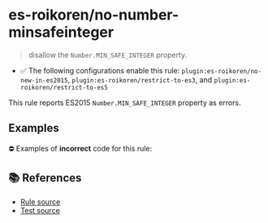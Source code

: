 # es-roikoren/no-number-minsafeinteger
> disallow the `Number.MIN_SAFE_INTEGER` property.

- ✅ The following configurations enable this rule: `plugin:es-roikoren/no-new-in-es2015`, `plugin:es-roikoren/restrict-to-es3`, and `plugin:es-roikoren/restrict-to-es5`

This rule reports ES2015 `Number.MIN_SAFE_INTEGER` property as errors.

## Examples

⛔ Examples of **incorrect** code for this rule:

<eslint-playground type="bad" code="/*eslint es-roikoren/no-number-minsafeinteger: error */
const b = Number.MIN_SAFE_INTEGER
" />

## 📚 References

- [Rule source](https://github.com/roikoren755/eslint-plugin-es/blob/v0.0.0/src/rules/no-number-minsafeinteger.ts)
- [Test source](https://github.com/roikoren755/eslint-plugin-es/blob/v0.0.0/tests/src/rules/no-number-minsafeinteger.ts)
